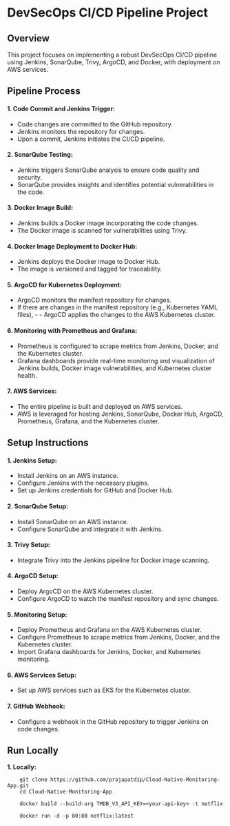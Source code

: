 # DevSecOps CI/CD Pipeline Project

## Overview

This project focuses on implementing a robust DevSecOps CI/CD pipeline using Jenkins, SonarQube, Trivy, ArgoCD, and Docker, with deployment on AWS services.


## Pipeline Process

#### 1. Code Commit and Jenkins Trigger:
- Code changes are committed to the GitHub repository.
- Jenkins monitors the repository for changes.
- Upon a commit, Jenkins initiates the CI/CD pipeline.

#### 2. SonarQube Testing:

- Jenkins triggers SonarQube analysis to ensure code quality and security.
- SonarQube provides insights and identifies potential vulnerabilities in the code.

#### 3. Docker Image Build:

- Jenkins builds a Docker image incorporating the code changes.
- The Docker image is scanned for vulnerabilities using Trivy.

#### 4. Docker Image Deployment to Docker Hub:

- Jenkins deploys the Docker image to Docker Hub.
- The image is versioned and tagged for traceability.

#### 5. ArgoCD for Kubernetes Deployment:

- ArgoCD monitors the manifest repository for changes.
- If there are changes in the manifest repository (e.g., Kubernetes YAML files), - - ArgoCD applies the changes to the AWS Kubernetes cluster.

#### 6. Monitoring with Prometheus and Grafana:

- Prometheus is configured to scrape metrics from Jenkins, Docker, and the Kubernetes cluster.
- Grafana dashboards provide real-time monitoring and visualization of Jenkins builds, Docker image vulnerabilities, and Kubernetes cluster health.

#### 7. AWS Services:

- The entire pipeline is built and deployed on AWS services.
- AWS is leveraged for hosting Jenkins, SonarQube, Docker Hub, ArgoCD, Prometheus, Grafana, and the Kubernetes cluster.
## Setup Instructions

#### 1. Jenkins Setup:

- Install Jenkins on an AWS instance.
- Configure Jenkins with the necessary plugins.
- Set up Jenkins credentials for GitHub and Docker Hub.

#### 2. SonarQube Setup:

- Install SonarQube on an AWS instance.
- Configure SonarQube and integrate it with Jenkins.

#### 3. Trivy Setup:

- Integrate Trivy into the Jenkins pipeline for Docker image scanning.

#### 4. ArgoCD Setup:

- Deploy ArgoCD on the AWS Kubernetes cluster.
- Configure ArgoCD to watch the manifest repository and sync changes.

#### 5. Monitoring Setup:

- Deploy Prometheus and Grafana on the AWS Kubernetes cluster.
- Configure Prometheus to scrape metrics from Jenkins, Docker, and the Kubernetes cluster.
- Import Grafana dashboards for Jenkins, Docker, and Kubernetes monitoring.

#### 6. AWS Services Setup:

- Set up AWS services such as EKS for the Kubernetes cluster.

#### 7. GitHub Webhook:

- Configure a webhook in the GitHub repository to trigger Jenkins on code changes.

## Run Locally

__1. Locally:__

```
    git clone https://github.com/prajapatdip/Cloud-Native-Monitoring-App.git
    cd Cloud-Native-Monitoring-App
```

```
    docker build --build-arg TMDB_V3_API_KEY=<your-api-key> -t netflix
```

```
    docker run -d -p 80:80 netflix:latest
```